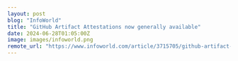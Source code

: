```yaml
---
layout: post
blog: "InfoWorld"
title: "GitHub Artifact Attestations now generally available"
date: 2024-06-28T01:05:00Z
image: images/infoworld.png
remote_url: "https://www.infoworld.com/article/3715705/github-artifact-attestations-now-generally-available.html#tk.rss_applicationdevelopment"
---
```

